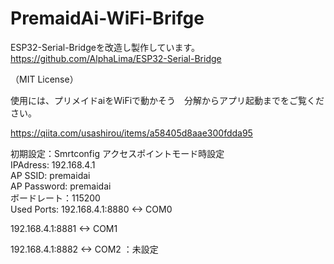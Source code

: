 # PremaidAi-WiFi-Brifge
ESP32-Serial-Bridgeを改造し製作しています。
https://github.com/AlphaLima/ESP32-Serial-Bridge

（MIT License）

使用には、プリメイドaiをWiFiで動かそう　分解からアプリ起動までをご覧ください。 

https://qiita.com/usashirou/items/a58405d8aae300fdda95

初期設定：Smrtconfig 
アクセスポイントモード時設定                                              
IPAdress: 192.168.4.1                                           
AP SSID: premaidai                                                   
AP Password: premaidai                                       
ボードレート：115200                      
Used Ports:
192.168.4.1:8880  <-> COM0 

192.168.4.1:8881  <-> COM1      

192.168.4.1:8882  <-> COM2 ：未設定                                 
